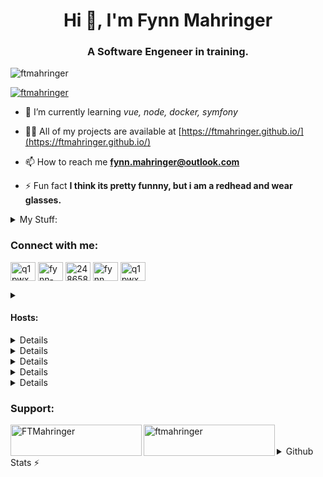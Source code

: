 <h1 align="center">Hi 👋, I'm Fynn Mahringer</h1>
<h3 align="center">A Software Engeneer in training.</h3>

<p align="left"> <img src="https://komarev.com/ghpvc/?username=ftmahringer&label=Profile%20views&color=red&style=for-the-badge" alt="ftmahringer" /> </p>

<p align="left"> <a href="https://github.com/ryo-ma/github-profile-trophy"><img src="https://github-profile-trophy.vercel.app/?username=ftmahringer" alt="ftmahringer" /></a> </p>

- 🌱 I’m currently learning *vue, node, docker, symfony*

- 👨‍💻 All of my projects are available at [https://ftmahringer.github.io/](https://ftmahringer.github.io/)

- 📫 How to reach me **fynn.mahringer@outlook.com**

- ⚡ Fun fact **I think its pretty funnny, but i am a redhead and wear glasses.**

<details>
  <summary>
    My Stuff:
  </summary>
  <br>
  
| **Devices**                     | **Nitro**                          | **Desktop**                        |
| ------------------------------  | ---------------------------------  | ---------------------------------  |
| - Laptop Acer Nitro 5           | - OS: Windows 11                   | - OS: Windows 10                   |
| - Desktop: Self build (Not Good)| - CPU: Intel i5-11400H             | - CPU: Intel i5-9400F              |
| - Huawei P30 Pro	          | - GPU: NVIDEA RTX 3050 (Laptop GPU)| - GPU: NVIDEA GEFORCE GTX 1050 TI  |
|                                 | - RAM: 32GB DDR4 2400MHZ           | - RAM: 64GB DDR4 3600MHZ           |
|                                 | - HDD: 1TB                         | - HDD: 1TB + 500GB + 6TB           |
|                                 | - SSD: 2TB                         | - SSD: 2TB                         |

</details>

<h3 align="left">Connect with me:</h3>
<p align="left">
<a href="https://dev.to/q1pwx" target="blank"><img align="center" src="https://raw.githubusercontent.com/rahuldkjain/github-profile-readme-generator/master/src/images/icons/Social/devto.svg" alt="q1pwx" height="30" width="40" /></a>
<a href="https://linkedin.com/in/fynn-mahringer-30a36b285" target="blank"><img align="center" src="https://raw.githubusercontent.com/rahuldkjain/github-profile-readme-generator/master/src/images/icons/Social/linked-in-alt.svg" alt="fynn-mahringer-30a36b285" height="30" width="40" /></a>
<a href="https://stackoverflow.com/users/24865837" target="blank"><img align="center" src="https://raw.githubusercontent.com/rahuldkjain/github-profile-readme-generator/master/src/images/icons/Social/stack-overflow.svg" alt="24865837" height="30" width="40" /></a>
<a href="https://fb.com/fynn mahringer" target="blank"><img align="center" src="https://raw.githubusercontent.com/rahuldkjain/github-profile-readme-generator/master/src/images/icons/Social/facebook.svg" alt="fynn mahringer" height="30" width="40" /></a>
<a href="https://www.youtube.com/c/q1pwx" target="blank"><img align="center" src="https://raw.githubusercontent.com/rahuldkjain/github-profile-readme-generator/master/src/images/icons/Social/youtube.svg" alt="q1pwx" height="30" width="40" /></a>
</p>

<details>
 <summary>
  <h4 align="left">Hosts:</h3>
 </summary>
 <br>
 <img src="https://skillicons.dev/icons?i=ubuntu,linux,windows,debian" style="height:36px;">
</details>

<details>
  <summar>
    <h4 align="left">Languages:</h3>
  </summar>
  <br>
  <img src="https://skillicons.dev/icons?i=c,cs,css,html,js,jquery,java,php,bash,lua,regex,md" style="height:36px;">
</details>

<details>
  <summar>
    <h4 align="left">Frameworks, Libraries & Databases:</h3>
  </summar>
  <br>
  <img src="https://skillicons.dev/icons?i=mysql,mongodb,postgres&perline=50" style="height:36px;" />
</details>

<details>
  <summar>
    <h4 align="left">Tools:</h3>
  </summar>
  <br>
  <img src="https://skillicons.dev/icons?i=git,figma,vercel,github,maven,gradle" style="height:36px;" />
</details>

<details>
  <summar>
    <h4 align="left">Wanting to Learn:</h3>
  </summar>
  <br>
  <img src="https://skillicons.dev/icons?i=py,symfony,kubernetes,docker,postman,nodejs,ts" style="height:36px;" />
</details>

<details>
  <summar>
    <h4 align="left">No Programming Knowledge:</h3>
  </summar>
  <br>
  <img src="https://skillicons.dev/icons?i=ps,ai," style="height:36px;" />
</details>

<h3 align="left">Support:</h3>
<p><a href="https://www.buymeacoffee.com/FTMahringer"> <img align="left" src="https://cdn.buymeacoffee.com/buttons/v2/default-yellow.png" height="50" width="210" alt="FTMahringer" /></a><a href="https://ko-fi.com/ftmahringer"> <img align="left" src="https://cdn.ko-fi.com/cdn/kofi3.png?v=3" height="50" width="210" alt="ftmahringer" /></a></p><br><br>


<details>
  <summary>Github Stats ⚡</summary>
  
  <a href="#">![Github stats](https://github-readme-stats.vercel.app/api?username=ftmahringer&theme=blueberry&count_private=true&hide_border=true&line_height=20)</a>
  <a href="#">![Top Langs](https://github-readme-stats.vercel.app/api/top-langs/?username=ftmahringer&layout=compact&theme=blueberry&count_private=true&hide_border=true)</a>
</details>
